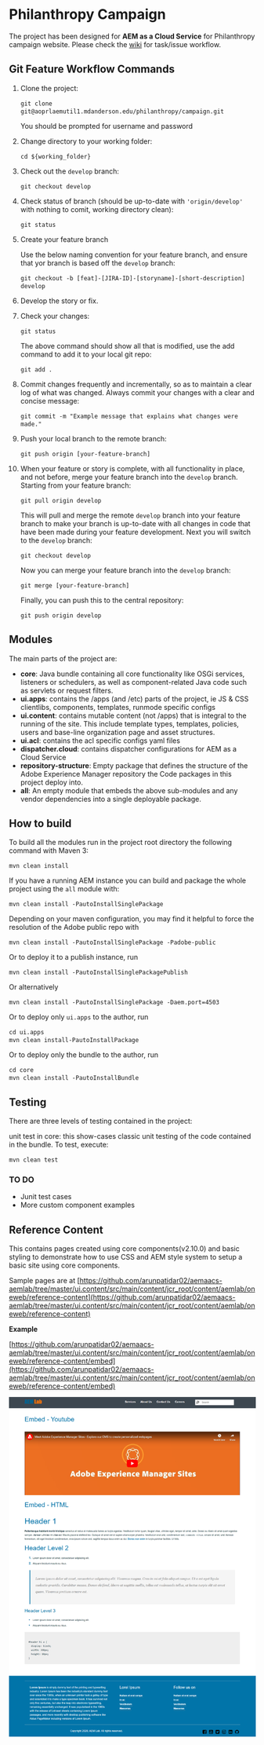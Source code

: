 # Philanthropy Campaign

The project has been designed for **AEM as a Cloud Service** for Philanthropy campaign website.
Please check the [wiki](http://aoprlaemutil1.mdanderson.edu/philanthropy/campaign/wikis/home) for task/issue workflow.

## Git Feature Workflow Commands

1. Clone the project:

   ```
   git clone git@aoprlaemutil1.mdanderson.edu/philanthropy/campaign.git
   ```

   You should be prompted for username and password

2. Change directory to your working folder:

   ```
   cd ${working_folder}
   ```

3. Check out the `develop` branch:

   ```
   git checkout develop
   ```

4. Check status of branch (should be up-to-date with `'origin/develop'` with nothing to comit, working directory clean):

   ```
   git status
   ```

5. Create your feature branch

   Use the below naming convention for your feature branch, and ensure that yor branch is based off the `develop` branch:

   ```
   git checkout -b [feat]-[JIRA-ID]-[storyname]-[short-description] develop
   ```

6. Develop the story or fix.

7. Check your changes:

   ```
   git status
   ```

   The above command should show all that is modified, use the add command to add it to your local git repo:

   ```
   git add .
   ```

8. Commit changes frequently and incrementally, so as to maintain a clear log of what was changed. Always commit your changes with a clear and concise message:

   ```
   git commit -m "Example message that explains what changes were made."
   ```

9. Push your local branch to the remote branch:

   ```
   git push origin [your-feature-branch]
   ```

10. When your feature or story is complete, with all functionality in place, and not before, merge your feature branch into the `develop` branch. Starting from your feature branch:

    ```
    git pull origin develop
    ```

    This will pull and merge the remote `develop` branch into your feature branch to make your branch is up-to-date with all changes in code that have been made during your feature development. Next you will switch to the `develop` branch:

    ```
    git checkout develop
    ```

    Now you can merge your feature branch into the `develop` branch:

    ```
    git merge [your-feature-branch]
    ```

    Finally, you can push this to the central repository:

    ```
    git push origin develop
    ```

## Modules

The main parts of the project are:

- **core**: Java bundle containing all core functionality like OSGi services, listeners or schedulers, as well as component-related Java code such as servlets or request filters.
- **ui.apps**: contains the /apps (and /etc) parts of the project, ie JS & CSS clientlibs, components, templates, runmode specific configs
- **ui.content**: contains mutable content (not /apps) that is integral to the running of the site. This include template types, templates, policies, users and base-line organization page and asset structures.
- **ui.acl**: contains the acl specific configs yaml files
- **dispatcher.cloud**: contains dispatcher configurations for AEM as a Cloud Service
- **repository-structure**: Empty package that defines the structure of the Adobe Experience Manager repository the Code packages in this project deploy into.
- **all**: An empty module that embeds the above sub-modules and any vendor dependencies into a single deployable package.

## How to build

To build all the modules run in the project root directory the following command with Maven 3:

```
mvn clean install
```

If you have a running AEM instance you can build and package the whole project using the `all` module with:

```
mvn clean install -PautoInstallSinglePackage
```

Depending on your maven configuration, you may find it helpful to force the resolution of the Adobe public repo with

```
mvn clean install -PautoInstallSinglePackage -Padobe-public
```

Or to deploy it to a publish instance, run

```
mvn clean install -PautoInstallSinglePackagePublish
```

Or alternatively

```
mvn clean install -PautoInstallSinglePackage -Daem.port=4503
```

Or to deploy only `ui.apps` to the author, run

```
cd ui.apps
mvn clean install-PautoInstallPackage
```

Or to deploy only the bundle to the author, run

```
cd core
mvn clean install -PautoInstallBundle
```

## Testing

There are three levels of testing contained in the project:

unit test in core: this show-cases classic unit testing of the code contained in the bundle. To test, execute:

```
mvn clean test
```

### TO DO

- Junit test cases
- More custom component examples

## Reference Content

This contains pages created using core components(v2.10.0) and basic styling to demonstrate how to use CSS and AEM style system to setup a basic site using core components.

Sample pages are at [https://github.com/arunpatidar02/aemaacs-aemlab/tree/master/ui.content/src/main/content/jcr_root/content/aemlab/oneweb/reference-content](https://github.com/arunpatidar02/aemaacs-aemlab/tree/master/ui.content/src/main/content/jcr_root/content/aemlab/oneweb/reference-content)

**Example**

[https://github.com/arunpatidar02/aemaacs-aemlab/tree/master/ui.content/src/main/content/jcr_root/content/aemlab/oneweb/reference-content/embed](https://github.com/arunpatidar02/aemaacs-aemlab/tree/master/ui.content/src/main/content/jcr_root/content/aemlab/oneweb/reference-content/embed)

![embed core component reference content](https://github.com/arunpatidar02/aemaacs-aemlab/blob/master/embed.png)
